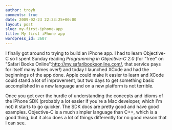 ```yaml
---
author: troyh
comments: true
date: 2009-02-23 22:33:25+00:00
layout: post
slug: my-first-iphone-app
title: My first iPhone app
wordpress_id: 3607
---
```


I finally got around to trying to build an iPhone app. I had to learn Objective-C so I spent Sunday reading _Programming in Objective-C 2.0_ (for "free" on "Safari Books Online":http://my.safaribooksonline.com/, that service pays for itself many times over!) and today I launched XCode and had the beginnings of the app done. Apple could make it easier to learn and XCode could stand a lot of improvement, but two days to get something basic accomplished in a new language and on a new platform is not terrible.

Once you get over the hurdle of understanding the concepts and idioms of the iPhone SDK (probably a lot easier if you're a Mac developer, which I'm not) it starts to go quicker. The SDK docs are pretty good and have good examples. Objective-C is a much simpler language than C++, which is a good thing, but it also does a lot of things differently for no good reason that I can see.
